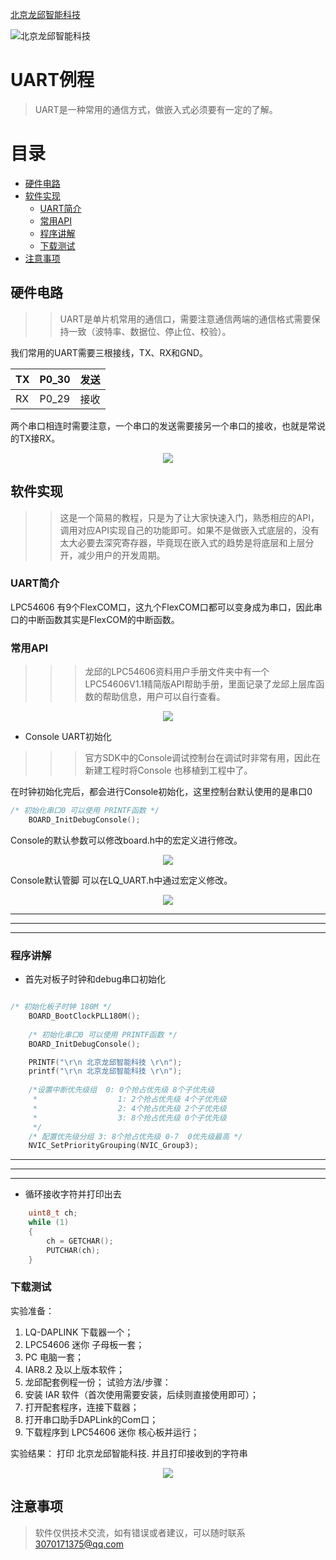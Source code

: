 [北京龙邱智能科技](http://shop36265907.taobao.com)

![北京龙邱智能科技](https://note.youdao.com/yws/api/personal/file/WEB8a51a3385904ba8d4505271e9e9be364?method=download&shareKey=c0de97cb64246fe4120904147dbaf057 "北京龙邱智能科技")

# UART例程

> UART是一种常用的通信方式，做嵌入式必须要有一定的了解。

# 目录  

- [硬件电路](##硬件电路)  
- [软件实现](##软件实现)  
  - [UART简介](###UART简介)  
  - [常用API](###常用API)
  - [程序讲解](###程序讲解)  
  - [下载测试](###下载测试)  
- [注意事项](##注意事项)


## 硬件电路

>>UART是单片机常用的通信口，需要注意通信两端的通信格式需要保持一致（波特率、数据位、停止位、校验）。

我们常用的UART需要三根接线，TX、RX和GND。

TX | P0_30| 发送
--|--|--
RX | P0_29 | 接收

两个串口相连时需要注意，一个串口的发送需要接另一个串口的接收，也就是常说的TX接RX。

<div align="center">
<img src="https://note.youdao.com/yws/api/personal/file/WEB22835fb94990fd12ff0bb68ef705984a?method=download&shareKey=4244729ab7903ddf4324740f5b689205">
</div>

## 软件实现

>>这是一个简易的教程，只是为了让大家快速入门，熟悉相应的API，调用对应API实现自己的功能即可。如果不是做嵌入式底层的，没有太大必要去深究寄存器，毕竟现在嵌入式的趋势是将底层和上层分开，减少用户的开发周期。

### UART简介

LPC54606 有9个FlexCOM口，这九个FlexCOM口都可以变身成为串口，因此串口的中断函数其实是FlexCOM的中断函数。

### 常用API

>>>龙邱的LPC54606资料用户手册文件夹中有一个LPC54606V1.1精简版API帮助手册，里面记录了龙邱上层库函数的帮助信息，用户可以自行查看。

<div align="center">
<img src="https://note.youdao.com/yws/api/personal/file/WEBa1492b565360cbc4819d4ffdd6c5f0d9?method=download&shareKey=7d5a2745ff9aa655e86587f22890af51">
</div>


* Console UART初始化
>>>官方SDK中的Console调试控制台在调试时非常有用，因此在新建工程时将Console 也移植到工程中了。

在时钟初始化完后，都会进行Console初始化，这里控制台默认使用的是串口0
```c
/* 初始化串口0 可以使用 PRINTF函数 */
    BOARD_InitDebugConsole();
```

Console的默认参数可以修改board.h中的宏定义进行修改。

<div align="center">
<img src="https://note.youdao.com/yws/api/personal/file/WEBf8945e842639f664cbdbb85bc1f28a47?method=download&shareKey=3e47cd58e63445692ffe9463dd4c68dc">
</div>

Console默认管脚  可以在LQ_UART.h中通过宏定义修改。

<div align="center">
<img src="https://note.youdao.com/yws/api/personal/file/WEBea6cfe0004eeccc4152aac8527095574?method=download&shareKey=1cdd5fae12326d8797c6cb29f2c15b34">
</div>

---
---
---


### 程序讲解

* 首先对板子时钟和debug串口初始化

```c

/* 初始化板子时钟 180M */
    BOARD_BootClockPLL180M();
    
    /* 初始化串口0 可以使用 PRINTF函数 */
    BOARD_InitDebugConsole();

    PRINTF("\r\n 北京龙邱智能科技 \r\n");
    printf("\r\n 北京龙邱智能科技 \r\n");
    
    /*设置中断优先级组  0: 0个抢占优先级 8个子优先级 
     *                  1: 2个抢占优先级 4个子优先级 
	 *		            2: 4个抢占优先级 2个子优先级 
     *                  3: 8个抢占优先级 0个子优先级 
     */
	/* 配置优先级分组 3: 8个抢占优先级 0-7  0优先级最高 */
    NVIC_SetPriorityGrouping(NVIC_Group3);
```

---
---
---

* 循环接收字符并打印出去

```c
    uint8_t ch;
    while (1)
    {
        ch = GETCHAR();
        PUTCHAR(ch);
    }
```

### 下载测试

实验准备：
1) LQ-DAPLINK 下载器一个；
2) LPC54606 迷你 子母板一套；
3) PC 电脑一套；
4) IAR8.2 及以上版本软件；
5) 龙邱配套例程一份；
试验方法/步骤：
1) 安装 IAR 软件（首次使用需要安装，后续则直接使用即可）；
2) 打开配套程序，连接下载器；
3) 打开串口助手DAPLink的Com口；
4) 下载程序到 LPC54606 迷你 核心板并运行；  

实验结果：
打印 北京龙邱智能科技. 并且打印接收到的字符串

<div align="center">
<img src="https://note.youdao.com/yws/api/personal/file/WEB1ff0a82b6497b4bda5416a9bf04376ed?method=download&shareKey=f4f57023893ad20b095bd5a5bb5391dd">
</div>

## 注意事项

>软件仅供技术交流，如有错误或者建议，可以随时联系 3070171375@qq.com 